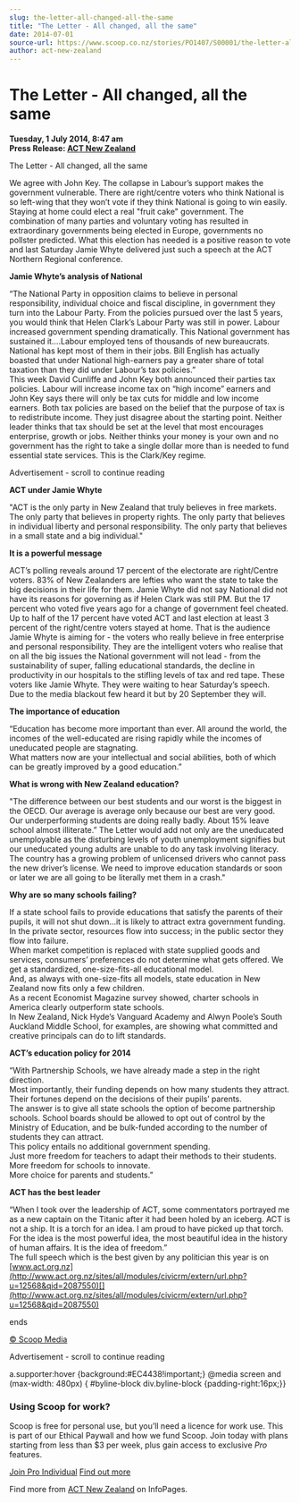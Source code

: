 ```yaml
---
slug: the-letter-all-changed-all-the-same
title: "The Letter - All changed, all the same"
date: 2014-07-01
source-url: https://www.scoop.co.nz/stories/PO1407/S00001/the-letter-all-changed-all-the-same.htm
author: act-new-zealand
---
```

The Letter - All changed, all the same
======================================

**Tuesday, 1 July 2014, 8:47 am**  
**Press Release: [ACT New Zealand](https://info.scoop.co.nz/ACT_New_Zealand)**

The Letter - All changed, all the same  

  
We agree with John Key. The collapse in Labour’s support makes the government vulnerable. There are right/centre voters who think National is so left-wing that they won’t vote if they think National is going to win easily. Staying at home could elect a real "fruit cake" government. The combination of many parties and voluntary voting has resulted in extraordinary governments being elected in Europe, governments no pollster predicted. What this election has needed is a positive reason to vote and last Saturday Jamie Whyte delivered just such a speech at the ACT Northern Regional conference.

**Jamie Whyte’s analysis of National**

“The National Party in opposition claims to believe in personal responsibility, individual choice and fiscal discipline, in government they turn into the Labour Party. From the policies pursued over the last 5 years, you would think that Helen Clark’s Labour Party was still in power. Labour increased government spending dramatically. This National government has sustained it….Labour employed tens of thousands of new bureaucrats. National has kept most of them in their jobs. Bill English has actually boasted that under National high-earners pay a greater share of total taxation than they did under Labour’s tax policies.”  
This week David Cunliffe and John Key both announced their parties tax policies. Labour will increase income tax on “high income” earners and John Key says there will only be tax cuts for middle and low income earners. Both tax policies are based on the belief that the purpose of tax is to redistribute income. They just disagree about the starting point. Neither leader thinks that tax should be set at the level that most encourages enterprise, growth or jobs. Neither thinks your money is your own and no government has the right to take a single dollar more than is needed to fund essential state services. This is the Clark/Key regime.

Advertisement - scroll to continue reading





**ACT under Jamie Whyte**

"ACT is the only party in New Zealand that truly believes in free markets. The only party that believes in property rights. The only party that believes in individual liberty and personal responsibility. The only party that believes in a small state and a big individual."

**It is a powerful message**

ACT’s polling reveals around 17 percent of the electorate are right/Centre voters. 83% of New Zealanders are lefties who want the state to take the big decisions in their life for them. Jamie Whyte did not say National did not have its reasons for governing as if Helen Clark was still PM. But the 17 percent who voted five years ago for a change of government feel cheated. Up to half of the 17 percent have voted ACT and last election at least 3 percent of the right/centre voters stayed at home. That is the audience Jamie Whyte is aiming for - the voters who really believe in free enterprise and personal responsibility. They are the intelligent voters who realise that on all the big issues the National government will not lead - from the sustainability of super, falling educational standards, the decline in productivity in our hospitals to the stifling levels of tax and red tape. These voters like Jamie Whyte. They were waiting to hear Saturday’s speech.  
Due to the media blackout few heard it but by 20 September they will.

**The importance of education**

“Education has become more important than ever. All around the world, the incomes of the well-educated are rising rapidly while the incomes of uneducated people are stagnating.  
What matters now are your intellectual and social abilities, both of which can be greatly improved by a good education.”

**What is wrong with New Zealand education?**

"The difference between our best students and our worst is the biggest in the OECD. Our average is average only because our best are very good. Our underperforming students are doing really badly. About 15% leave school almost illiterate.” The Letter would add not only are the uneducated unemployable as the disturbing levels of youth unemployment signifies but our uneducated young adults are unable to do any task involving literacy. The country has a growing problem of unlicensed drivers who cannot pass the new driver’s license. We need to improve education standards or soon or later we are all going to be literally met them in a crash."

**Why are so many schools failing?**

If a state school fails to provide educations that satisfy the parents of their pupils, it will not shut down…it is likely to attract extra government funding. In the private sector, resources flow into success; in the public sector they flow into failure.  
When market competition is replaced with state supplied goods and services, consumers’ preferences do not determine what gets offered. We get a standardized, one-size-fits-all educational model.  
And, as always with one-size-fits all models, state education in New Zealand now fits only a few children.  
As a recent Economist Magazine survey showed, charter schools in America clearly outperform state schools.  
In New Zealand, Nick Hyde’s Vanguard Academy and Alwyn Poole’s South Auckland Middle School, for examples, are showing what committed and creative principals can do to lift standards.

**ACT’s education policy for 2014**

“With Partnership Schools, we have already made a step in the right direction.  
Most importantly, their funding depends on how many students they attract. Their fortunes depend on the decisions of their pupils’ parents.  
The answer is to give all state schools the option of become partnership schools. School boards should be allowed to opt out of control by the Ministry of Education, and be bulk-funded according to the number of students they can attract.  
This policy entails no additional government spending.  
Just more freedom for teachers to adapt their methods to their students.  
More freedom for schools to innovate.  
More choice for parents and students.”

**ACT has the best leader**

“When I took over the leadership of ACT, some commentators portrayed me as a new captain on the Titanic after it had been holed by an iceberg. ACT is not a ship. It is a torch for an idea. I am proud to have picked up that torch. For the idea is the most powerful idea, the most beautiful idea in the history of human affairs. It is the idea of freedom.”  
The full speech which is the best given by any politician this year is on [www.act.org.nz](http://www.act.org.nz/sites/all/modules/civicrm/extern/url.php?u=12568&qid=2087550)[](http://www.act.org.nz/sites/all/modules/civicrm/extern/url.php?u=12568&qid=2087550)  

ends

[© Scoop Media](http://www.scoop.co.nz/about/terms.html)  

Advertisement - scroll to continue reading



a.supporter:hover {background:#EC4438!important;} @media screen and (max-width: 480px) { #byline-block div.byline-block {padding-right:16px;}}

### Using Scoop for work?

Scoop is free for personal use, but you’ll need a licence for work use. This is part of our Ethical Paywall and how we fund Scoop. Join today with plans starting from less than $3 per week, plus gain access to exclusive _Pro_ features.  
  
[Join Pro Individual](https://pro.scoop.co.nz/Individual/?from=ProIn24) [Find out more](https://pro.scoop.co.nz/using-scoop-for-work/?from=ProIn24)

Find more from [ACT New Zealand](https://info.scoop.co.nz/ACT_New_Zealand) on InfoPages.